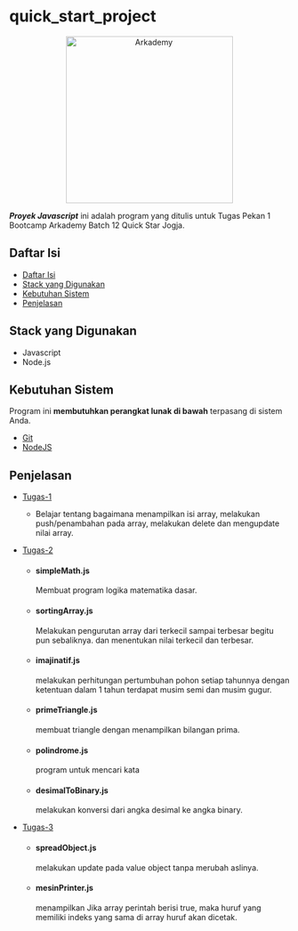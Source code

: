 # quick_start_project
<p align = "center"><a href="https://www.arkademy.com/" target="blank"><img src="https://www.arkademy.com/img/logo%20arkademy-01.9c1222ba.png" width="300" alt="Arkademy" /></a></p>


**_Proyek Javascript_** ini adalah program yang ditulis untuk Tugas Pekan 1 Bootcamp Arkademy Batch 12 Quick Star Jogja.

## Daftar Isi
  * [Daftar Isi](#daftar-isi) 
  * [Stack yang Digunakan](#stack-yang-digunakan)
  * [Kebutuhan Sistem](#kebutuhan-sistem)
  * [Penjelasan](#penjelasan)
  
## Stack yang Digunakan
  * Javascript
  * Node.js
  
## Kebutuhan Sistem
 
 Program ini **membutuhkan perangkat lunak di bawah** terpasang di sistem Anda.

 * [Git](https://git-scm.com)
 * [NodeJS](https://nodejs.org)
 
 ## Penjelasan
 * [Tugas-1](Task1)
    * Belajar tentang bagaimana menampilkan isi array, melakukan push/penambahan pada array, melakukan delete dan                   mengupdate nilai array.
    
 * [Tugas-2](Task2)
    * #### simpleMath.js 
      Membuat program logika matematika dasar.
    * #### sortingArray.js 
      Melakukan pengurutan array dari terkecil sampai terbesar begitu pun sebaliknya. dan menentukan nilai terkecil dan             terbesar.
    * #### imajinatif.js
      melakukan perhitungan pertumbuhan pohon setiap tahunnya dengan ketentuan dalam 1 tahun terdapat musim semi dan musim         gugur.
      
    * #### primeTriangle.js
      membuat triangle dengan menampilkan bilangan prima.
      
    * #### polindrome.js
      program untuk mencari kata
    * #### desimalToBinary.js
      melakukan konversi dari angka desimal ke angka binary.
      
 * [Tugas-3](Task3)
    * #### spreadObject.js
      melakukan update pada value object tanpa merubah aslinya.
      
    * #### mesinPrinter.js
      menampilkan Jika array perintah berisi true, maka huruf yang memiliki indeks yang sama di array huruf akan dicetak.
      